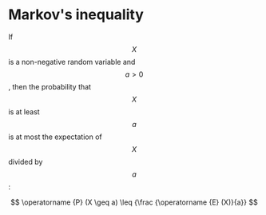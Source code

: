 # Markov's inequality

If $$X$$ is a non-negative random variable and $$a>0$$, then the probability that $$X$$ is at least $$a$$ is at most the expectation of $$X$$ divided by $$a$$:

$$
\operatorname {P} (X \geq a) \leq {\frac {\operatorname {E} (X)}{a}}
$$

